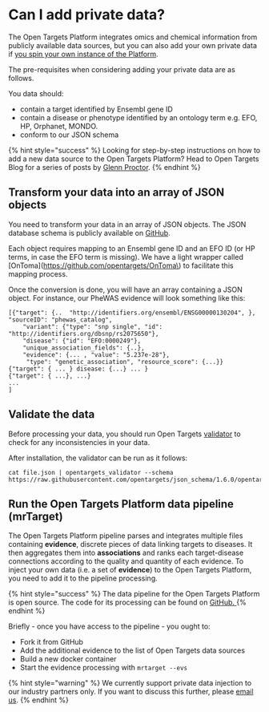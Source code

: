 # Can I add private data?

The Open Targets Platform integrates omics and chemical information from publicly available data sources, but you can also add your own private data if [you spin your own instance of the Platform](https://docs.targetvalidation.org/faq/spin-your-own-instance).

The  pre-requisites when considering adding your private data are as follows. 

You data should:

* contain a target identified by Ensembl gene ID
* contain a disease or phenotype identified by an ontology term e.g. EFO, HP, Orphanet, MONDO.
* conform to our JSON schema

{% hint style="success" %}
Looking for step-by-step instructions on how to add a new data source to the  Open Targets Platform? Head to Open Targets Blog for a series of posts by [Glenn Proctor](http://blog.opentargets.org/author/glennproctor/).
{% endhint %}

## Transform your data into an array of JSON objects

You need to transform your data in an array of JSON objects. The JSON database schema is publicly available on [GitHub](https://github.com/opentargets/json_schema).

Each object requires mapping to an Ensembl gene ID and an EFO ID \(or HP terms, in case the EFO term is missing\). We have a light wrapper called [OnToma](https://github.com/opentargets/OnToma\) to facilitate this mapping process.

Once the conversion is done, you will have an array containing a JSON object. For instance, our PheWAS evidence will look something like this:

```text
[{"target": {..  "http://identifiers.org/ensembl/ENSG00000130204", }, "sourceID": "phewas_catalog", 
    "variant": {"type": "snp single", "id": "http://identifiers.org/dbsnp/rs2075650"}, 
    "disease": {"id": "EFO:0000249"}, 
    "unique_association_fields": {..}, 
    "evidence": {... , "value": "5.237e-28"}, 
     "type": "genetic_association", "resource_score": {...}}
{"target": { ... } disease: {...} ... }
{"target": { ...}, ...}
...
]
```

## Validate the data

Before processing your data, you should run Open Targets [validator](https://github.com/opentargets/validator) to check for any inconsistencies in your data.

After installation, the validator can be run as it follows:

```text
cat file.json | opentargets_validator --schema https://raw.githubusercontent.com/opentargets/json_schema/1.6.0/opentargets.json
```

## Run the Open Targets Platform data pipeline \(mrTarget\)

The Open Targets Platform pipeline parses and integrates multiple files containing **evidence**, discrete pieces of data linking targets to diseases. It then aggregates them into **associations** and ranks each target-disease connections according to the quality and quantity of each evidence. To inject your own data \(i.e. a set of **evidence**\) to the Open Targets Platform, you need to add it to the pipeline processing.

{% hint style="success" %}
The data pipeline for the Open Targets Platform is open source. The code for its processing can be found on [GitHub. ](https://github.com/opentargets/data_pipeline)
{% endhint %}

Briefly - once you have access to the pipeline - you ought to:

* Fork it from GitHub
* Add the additional evidence to the list of Open Targets data sources
* Build a new docker container
* Start the evidence processing with `mrtarget --evs`

{% hint style="warning" %}
We currently support private data injection to our industry partners only. If you want to discuss this further, please [email us](mailto:support@targetvalidation.org).
{% endhint %}

## 

